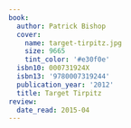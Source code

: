 ```yaml
---
book:
  author: Patrick Bishop
  cover:
    name: target-tirpitz.jpg
    size: 9665
    tint_color: '#e30f0e'
  isbn10: 000731924X
  isbn13: '9780007319244'
  publication_year: '2012'
  title: Target Tirpitz
review:
  date_read: 2015-04
---
```

